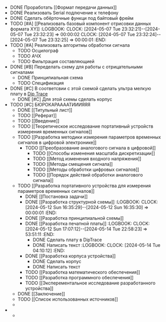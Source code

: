 - DONE Проработать [[Формат передачи данных]]
- DONE Реализовать Serial подлючение к телефону
- DONE Сделать обёрточные функци под байтовый фрейм
- TODO  [#A] [[Реализовать базовый компонент отрисовки данных формата XY]]
  :LOGBOOK:
  CLOCK: [2024-05-07 Tue 23:32:21]--[2024-05-07 Tue 23:32:23] =>  00:00:02
  CLOCK: [2024-05-07 Tue 23:32:24]--[2024-05-07 Tue 23:32:25] =>  00:00:01
  :END:
- TODO  [#A] Реализовать алгоритмы обработки сигнала
	- TODO Осцилограф
	- TODO АЧХ
	- TODO Фильтрация составляющией
- DONE [#B] Переделать схему для работы с отрицательными сигналами
	- DONE Принципиальная схема
	- TODO Спецификация
- DONE [#C] В соответсвии с этой схемой сделать ультра мелкую плату в [Dip Trace](https://diptrace.com/rus/)
	- DONE [#C] Для этой схемы сделать корпус
- TODO [#C] БЮРОКАРААААТИИИЯЯЯ
	- DONE [[Титульный лист]]
	- TODO [[Реферат]]
	- TODO [[Введение]]
	- TODO [[Теоретическое исследование портативный устройств измерения временных сигналов]]
	- TODO [[Разработка методики измерения параметров временных сигналов в цифровой электронике]]
		- TODO [[Преобразование аналогового сигнала в цифровой]]
			- TODO [[Способы изменения масштаба дискретизации]]
			- TODO [[Метод изменения входного напряжения]]
			- TODO [[Методы смещения сигнала]]
			- TODO [[Методы обработки цифровых сигналов]]
			- TODO [[Порядок действий обработки аналогового сигнала]]
	- TODO [[Разработка портативного устройства для измерения параметров временных сигналов]]
		- DONE [[Постановка задачи]]
		- DONE [[Разработка структурной схемы]]
		  :LOGBOOK:
		  CLOCK: [2024-05-12 Sun 16:35:29]--[2024-05-12 Sun 16:35:30] =>  00:00:01
		  :END:
		- DONE [[Разработка принципиальной схемы]]
		- DONE [[Разработка печатной платы]]
		  :LOGBOOK:
		  CLOCK: [2024-05-12 Sun 17:07:12]--[2024-05-14 Tue 22:58:23] =>  53:51:11
		  :END:
			- DONE Сделать плату в DipTrace
			- DONE Написать текст
			  :LOGBOOK:
			  CLOCK: [2024-05-14 Tue 04:10:12]
			  :END:
		- DONE [[Разработка корпуса устройства]]
			- DONE Сделать корпус
			- DONE Написать текст
		- TODO [[Разработка математического обеспечения]]
		- TODO [[Разработка программного обеспечения]]
		- TODO [[Эксперементальное исследование разработанного устройства]]
	- DONE [[Заключение]]
	- TODO [[Список использованных источников]]
	-
-
	-